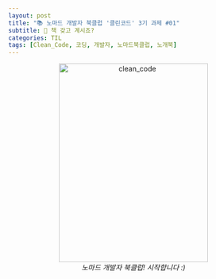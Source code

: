 ```yaml
---
layout: post
title: "📚 노마드 개발자 북클럽 '클린코드' 3기 과제 #01"
subtitle: 📸 책 갖고 계시죠?
categories: TIL
tags: [Clean_Code, 코딩, 개발자, 노마드북클럽, 노개북]
---
```


<div align="center">
    <img src="https://user-images.githubusercontent.com/76666857/164724056-8b3f2d0b-de4d-4048-9458-dbe8b9511781.jpeg"
    alt="clean_code"
    height="400px"
    width="300px"
    style="margin: 0;">
    <br>
    <i>노마드 개발자 북클럽! 시작합니다 :)</i>
</div>
